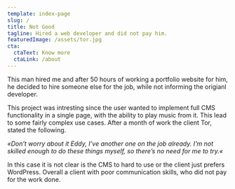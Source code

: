 ```yaml
---
template: index-page
slug: /
title: Not Good
tagline: Hired a web developer and did not pay him.
featuredImage: /assets/tor.jpg
cta:
  ctaText: Know more
  ctaLink: /about
---
```

This man hired me and after 50 hours of working a portfolio website for him, he decided to hire someone else for the job, while not informing the origianl developer.

This project was intresting since the user wanted to implement full CMS functionality in a single page, with the ability to play music from it. This lead to some fairly complex use cases. After a month of work the client Tor, stated the following.

*«Don’t worry about it Eddy, I’ve another one on the job already. I’m not skilled enough to do these things myself, so there’s no need for me to try.«*

In this case it is not clear is the CMS to hard to use or the client just prefers WordPress. Overall a client with poor communication skills, who did not pay for the work done.